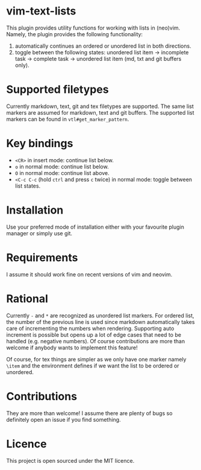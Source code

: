 # vim-text-lists

This plugin provides utility functions for working with lists in (neo)vim. Namely, the plugin provides the following functionality:

1. automatically continues an ordered or unordered list in both directions.
1. toggle between the following states: unordered list item -> incomplete task -> complete task -> unordered list item (md, txt and git buffers only).

# Supported filetypes

Currently markdown, text, git and tex filetypes are supported. The same list markers are assumed for markdown, text and git buffers. The supported list markers can be found in `vtl#get_marker_pattern`.

# Key bindings

- `<CR>` in insert mode: continue list below.
- `o` in normal mode: continue list below.
- `O` in normal mode: continue list above.
- `<C-c C-c` (hold `ctrl` and press `c` twice) in normal mode: toggle between list states.

# Installation

Use your preferred mode of installation either with your favourite plugin manager or simply use git.

# Requirements

I assume it should work fine on recent versions of vim and neovim.

# Rational

Currently `-` and `*` are recognized as unordered list markers. For ordered list, the number of the previous line is used since markdown automatically takes care of incrementing the numbers when rendering. Supporting auto increment is possible but opens up a lot of edge cases that need to be handled (e.g. negative numbers). Of course contributions are more than welcome if anybody wants to implement this feature!

Of course, for tex things are simpler as we only have one marker namely `\item` and the environment defines if we want the list to be ordered or unordered.

# Contributions

They are more than welcome! I assume there are plenty of bugs so definitely open an issue if you find something.

# Licence

This project is open sourced under the MIT licence.
